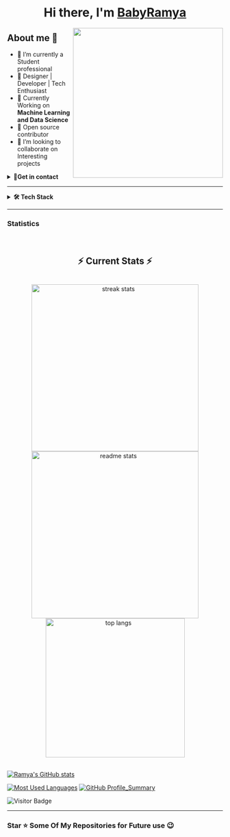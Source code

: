 <h1 align="center"> Hi there, I'm <a href="https://drive.google.com/file/d/1Mnl5w3zW26u-aOA7gPF2ZI3b7c4skEq6/view?usp=drive_link">BabyRamya</a> </h1>

<img src="https://raw.githubusercontent.com/sanjay-kv/sanjay-kv/main/Assets/illustration.png" min-width="300px" max-width="300px" width="350px" align="right">

## About me 👀
- 🔭 I’m currently a Student professional
- 🎯 Designer | Developer | Tech Enthusiast 
- 🌱 Currently Working on **Machine Learning and Data Science**
- 💖 Open source contributor
- 👯 I’m looking to collaborate on Interesting projects




<details>	
 <summary><b>📧Get in contact</b></summary><br>

 <!--contact details-->
[![E-Mail](https://img.shields.io/badge/Gmail-D14836?style=for-the-badge&logo=gmail&logoColor=white)](mailto:yalagandulababyramya@gmail.com)
[![Instagram](https://img.shields.io/badge/Instagram-%23E4405F.svg?style=for-the-badge&logo=Instagram&logoColor=white)](https://www.instagram.com/maahi.07_18/)
[![Twitter](https://img.shields.io/badge/X.com%20(Twitter)%20-black.svg?style=for-the-badge&logo=X&colorB=555)](https://x.com/YBabyRamya0905)
[![LinkedIn](https://img.shields.io/badge/LinkedIn-0077B5?style=for-the-badge&logo=linkedin&logoColor=white)](https://www.linkedin.com/in/ramya1264)
[![Hackerrank](https://img.shields.io/badge/-Hackerrank-2EC866?style=for-the-badge&logo=HackerRank&logoColor=white)](https://www.hackerrank.com/profile/21KN1A1264)
[![LeetCode](https://img.shields.io/badge/-LeetCode-FFA116?style=for-the-badge&logo=LeetCode&logoColor=white)](https://leetcode.com/u/yalagandulababyramya/)
[![GitHub](https://img.shields.io/badge/GitHub-100000?style=for-the-badge&logo=github&logoColor=white)](https://github.com/YBABYRAMYA)
</details>
<hr/>

<details>	
 <summary><b>🛠 Tech Stack</b></summary><br>

<!-- Programming Languages -->
[![C_Lang](https://img.shields.io/badge/C-00599C?style=for-the-badge&logo=c&logoColor=white)](https://github.com/YBABYRAMYA)
[![Java](https://img.shields.io/badge/Java-ED8B00?style=for-the-badge&logo=java&logoColor=white)](https://github.com/YBABYRAMYA)
[![JavaScript](https://img.shields.io/badge/JavaScript-323330?style=for-the-badge&logo=javascript&logoColor=F7DF1E)](https://github.com/YBABYRAMYA)
[![Python](https://img.shields.io/badge/Python-FFD43B?style=for-the-badge&logo=python&logoColor=blue)](https://github.com/YBABYRAMYA)
[![C++](https://img.shields.io/badge/C++-white?style=for-the-badge&logo=c%2B%2B)](https://en.cppreference.com/)

<!-- Front End Development --> 
[![HTML](https://img.shields.io/badge/HTML-E34F26?style=for-the-badge&logo=html5&logoColor=white)](https://github.com/YBABYRAMYA)
[![CSS](https://img.shields.io/badge/CSS-1572B6?style=for-the-badge&logo=css3&logoColor=white)](https://github.com/Ruban2205)

[![Bootstrap](https://img.shields.io/badge/Bootstrap-563D7C?style=for-the-badge&logo=bootstrap&logoColor=white)](https://github.com/YBABYRAMYA)
[![JQuery](https://img.shields.io/badge/jQuery-0769AD?style=for-the-badge&logo=jquery&logoColor=white)](https://github.com/YBABYRAMYA)
[![Angular](https://img.shields.io/badge/Angular-DD0031?style=for-the-badge&logo=angular&logoColor=white)](https://github.com/YBABYRAMYA)
[![React](https://img.shields.io/badge/React-20232A?style=for-the-badge&logo=react&logoColor=61DAFB)](https://github.com/YBABYRAMYA)
[![Java_Swing_GUI](https://img.shields.io/badge/Java-Swing%20GUI-ED8B00?style=for-the-badge&logo=java&logoColor=white)](https://github.com/YBABYRAMYA)

<!-- Backend Development --> 
[![NodeJS](https://img.shields.io/badge/Node.js-339933?style=for-the-badge&logo=nodedotjs&logoColor=white)](https://github.com/YBABYRAMYA)
[![ExpressJS](https://img.shields.io/badge/Express.js-000000?style=for-the-badge&logo=express&logoColor=white)](https://github.com/YBABYRAMYA)
[![MongoDB](https://img.shields.io/badge/MongoDB-4EA94B?style=for-the-badge&logo=mongodb&logoColor=white)](https://github.com/YBABYRAMYA)
</details>
<hr/>

### Statistics


<br/>
  <h2 align="center">⚡ Current Stats ⚡</h2>
<br>
<div align=center>
  <img width=390 src="https://streak-stats.demolab.com/?user=nishant-Tiwari24&count_private=true&theme=react&border_radius=10" alt="streak stats"/>
  <img width=390 src="https://github-readme-stats.vercel.app/api?username=nishant-Tiwari24&show_icons=true&theme=react&rank_icon=github&border_radius=10" alt="readme stats" />
  <img width=325 align="center" src="https://github-readme-stats.vercel.app/api/top-langs/?username=nishant-Tiwari24&hide=HTML&langs_count=8&layout=compact&theme=react&border_radius=10&size_weight=0.5&count_weight=0.5&exclude_repo=github-readme-stats" alt="top langs" />
</div>

  <br/>

<!--[![GitHub followers](https://img.shields.io/github/followers/YBABYRAMYA.svg?style=social&label=Follow&maxAge=2592000)](https://github.com/YBABYRAMYA?tab=followers)-->

<!-- [![GitHub Stats](https://github-readme-stats.vercel.app/api?username=YBABYRAMYA&show_icons=true)](https://github.com/YBABYRAMYA) -->
[![Ramya's GitHub stats](https://github-readme-stats.vercel.app/api?username=YBABYRAMYA&show_icons=true&theme=vue)](https://github.com/YBABYRAMYA/github-readme-stats)

<!-- [![Most Used Languages](https://github-readme-stats.vercel.app/api/top-langs/?username=YBABYRAMYA)](https://github.com/YBABYRAMYA) -->
[![Most Used Languages](https://github-readme-stats.vercel.app/api/top-langs/?username=YBABYRAMYA&layout=compact&show_icons=true&theme=vue)](https://github.com/YBABYRAMYA/github-readme-stats)
[![GitHub Profile_Summary](https://github-profile-summary-cards.vercel.app/api/cards/profile-details?username=YBABYRAMYA&theme=vue)](https://github.com/YBABYRAMYA)


![Visitor Badge](https://api.visitorbadge.io/api/VisitorHit?user=YBABYRAMYA&repo=github-visitors-badge&countColor=%237B1E7A)
<hr/>

### Star ⭐ Some Of My Repositories for Future use 😉

